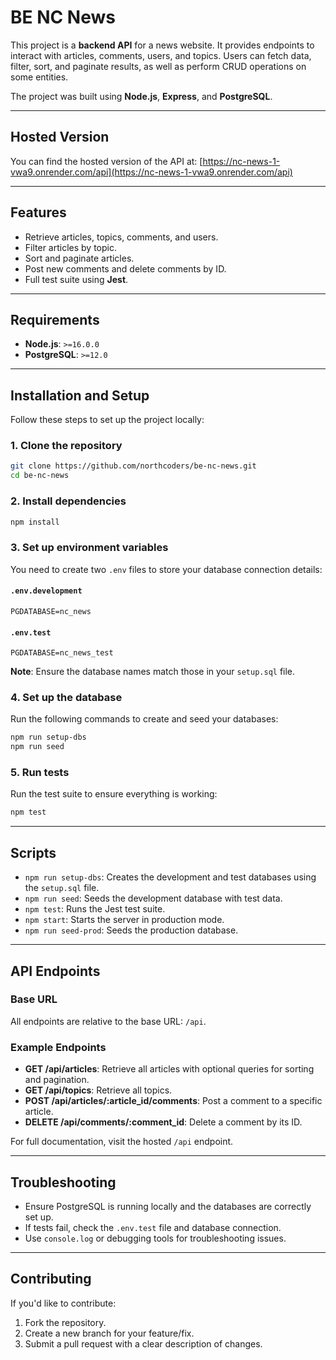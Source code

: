 # BE NC News

This project is a **backend API** for a news website. It provides endpoints to interact with articles, comments, users, and topics. Users can fetch data, filter, sort, and paginate results, as well as perform CRUD operations on some entities.

The project was built using **Node.js**, **Express**, and **PostgreSQL**.

---

## Hosted Version
You can find the hosted version of the API at: [https://nc-news-1-vwa9.onrender.com/api](https://nc-news-1-vwa9.onrender.com/api)

---

## Features
- Retrieve articles, topics, comments, and users.
- Filter articles by topic.
- Sort and paginate articles.
- Post new comments and delete comments by ID.
- Full test suite using **Jest**.

---

## Requirements
- **Node.js**: `>=16.0.0`
- **PostgreSQL**: `>=12.0`

---

## Installation and Setup

Follow these steps to set up the project locally:

### 1. Clone the repository
```bash
git clone https://github.com/northcoders/be-nc-news.git
cd be-nc-news
```

### 2. Install dependencies
```bash
npm install
```

### 3. Set up environment variables
You need to create two `.env` files to store your database connection details:

#### `.env.development`
```
PGDATABASE=nc_news
```

#### `.env.test`
```
PGDATABASE=nc_news_test
```

**Note**: Ensure the database names match those in your `setup.sql` file.

### 4. Set up the database
Run the following commands to create and seed your databases:
```bash
npm run setup-dbs
npm run seed
```

### 5. Run tests
Run the test suite to ensure everything is working:
```bash
npm test
```

---

## Scripts

- `npm run setup-dbs`: Creates the development and test databases using the `setup.sql` file.
- `npm run seed`: Seeds the development database with test data.
- `npm test`: Runs the Jest test suite.
- `npm start`: Starts the server in production mode.
- `npm run seed-prod`: Seeds the production database.

---

## API Endpoints

### Base URL
All endpoints are relative to the base URL: `/api`.

### Example Endpoints
- **GET /api/articles**: Retrieve all articles with optional queries for sorting and pagination.
- **GET /api/topics**: Retrieve all topics.
- **POST /api/articles/:article_id/comments**: Post a comment to a specific article.
- **DELETE /api/comments/:comment_id**: Delete a comment by its ID.

For full documentation, visit the hosted `/api` endpoint.

---

## Troubleshooting

- Ensure PostgreSQL is running locally and the databases are correctly set up.
- If tests fail, check the `.env.test` file and database connection.
- Use `console.log` or debugging tools for troubleshooting issues.

---

## Contributing
If you'd like to contribute:
1. Fork the repository.
2. Create a new branch for your feature/fix.
3. Submit a pull request with a clear description of changes.

